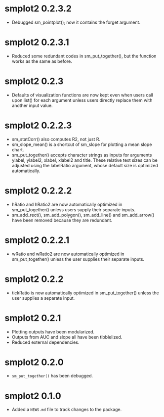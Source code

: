 # smplot2 0.2.3.2
* Debugged sm_pointplot(); now it contains the forget argument. 

# smplot2 0.2.3.1
* Reduced some redundant codes in sm_put_together(), but the function works as the same as before.

# smplot2 0.2.3
* Defaults of visualization functions are now kept even when users call upon list() for each argument unless users directly replace them with another input value.

# smplot2 0.2.2.3
* sm_statCorr() also computes R2, not just R.
* sm_slope_mean() is a shortcut of sm_slope for plotting a mean slope chart.
* sm_put_together() accepts character strings as inputs for arguments ylabel, ylabel2, xlabel, xlabel2 and title. These relative text sizes can be adjusted using the labelRatio argument, whose default size is optimized automatically.



# smplot2 0.2.2.2

* hRatio and hRatio2 are now automatically optimized in sm_put_together() unless users supply their separate inputs.
* sm_add_rect(), sm_add_polygon(), sm_add_line() and sm_add_arrow() have been removed because they are redundant.

# smplot2 0.2.2.1

* wRatio and wRatio2 are now automatically optimized in sm_put_together() unless the user supplies their separate inputs.

# smplot2 0.2.2

* tickRatio is now automatically optimized in sm_put_together() unless the user supplies a separate input.

# smplot2 0.2.1

* Plotting outputs have been modularized. 
* Outputs from AUC and slope all have been tibblelized.
* Reduced external dependencies.

# smplot2 0.2.0

* `sm_put_together()` has been debugged.

# smplot2 0.1.0

* Added a `NEWS.md` file to track changes to the package.

